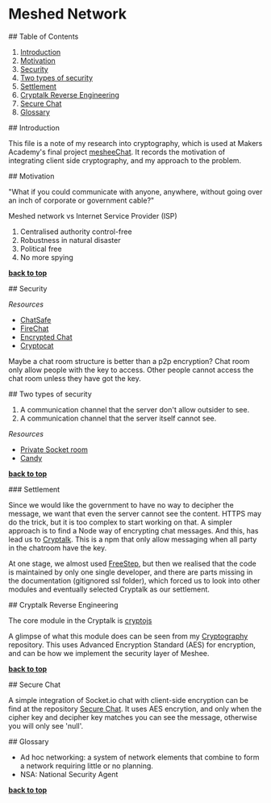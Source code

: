 # Meshed Network

<div id="table-of-contents" />
## Table of Contents

1. [Introduction](#introduction)
2. [Motivation](#motivation)
3. [Security](#security)
4. [Two types of security](#types)
  1. [Settlement](#settlement)
5. [Cryptalk Reverse Engineering](#cryptalk)
6. [Secure Chat](#secure-chat)
7. [Glossary](#glossary)

<div id="introduction" />
## Introduction

This file is a note of my research into cryptography, which is used at Makers Academy's final project [mesheeChat]. It records the motivation of integrating client side cryptography, and my approach to the problem.

[mesheeChat]: https://github.com/jindai1783/mesheeChat

<div id="motivation" />
## Motivation

"What if you could communicate with anyone, anywhere, without going over an inch of corporate or government cable?"

Meshed network vs Internet Service Provider (ISP)

1. Centralised authority control-free
2. Robustness in natural disaster
3. Political free
4. No more spying

**[back to top](#table-of-contents)**

<div id="security" />
## Security

*Resources*
* [ChatSafe]
* [FireChat]
* [Encrypted Chat]
* [Cryptocat]

[ChatSafe]: https://github.com/DavidTimms/ChatSafe
[FireChat]: https://firechat.firebaseapp.com
[Encrypted Chat]: http://www.pubnub.com/blog/sending-encrypted-chat-messages-tutorial/
[Cryptocat]: https://github.com/cryptocat/cryptocat/

Maybe a chat room structure is better than a p2p encryption?
Chat room only allow people with the key to access.
Other people cannot access the chat room unless they have got the key.

<div id="types" />
## Two types of security

1. A communication channel that the server don't allow outsider to see.
2. A communication channel that the server itself cannot see.

*Resources*
* [Private Socket room]
* [Candy]

[Private Socket room]: https://www.npmjs.com/package/innkeeper-socket.io
[Candy]: https://candy-chat.github.io/candy/

**[back to top](#table-of-contents)**

<div id="settlement" />
### Settlement

Since we would like the government to have no way to decipher the message, we want that even the server cannot see the content. HTTPS may do the trick, but it is too complex to start working on that. A simpler approach is to find a Node way of encrypting chat messages. And this, has lead us to [Cryptalk]. This is a npm that only allow messaging when all party in the chatroom have the key.

[Cryptalk]: https://www.npmjs.com/package/cryptalk

At one stage, we almost used [FreeStep], but then we realised that the code is maintained by only one single developer, and there are parts missing in the documentation (gitignored ssl folder), which forced us to look into other modules and eventually selected Cryptalk as our settlement.

[FreeStep]: https://freestep.net

<div id="cryptalk" />
## Cryptalk Reverse Engineering

The core module in the Cryptalk is [cryptojs]

[cryptojs]: http://cryptojs.altervista.org/api/#.VO4Oy8bHJRE

A glimpse of what this module does can be seen from my [Cryptography] repository.
This uses Advanced Encryption Standard (AES) for encryption, and can be how we implement the security layer of Meshee.

[Cryptography]: https://github.com/jindai1783/Cryptography

**[back to top](#table-of-contents)**

<div id="secure-chat" />
## Secure Chat

A simple integration of Socket.io chat with client-side encryption can be find at the repository [Secure Chat]. It uses AES encrytion, and only when the cipher key and decipher key matches you can see the message, otherwise you will only see 'null'.

[Secure Chat]: https://github.com/jindai1783/Secure_Chat

<div id="glossary" />
## Glossary

* Ad hoc networking: a system of network elements that combine to form a network requiring little or no planning.
* NSA: National Security Agent

**[back to top](#table-of-contents)**